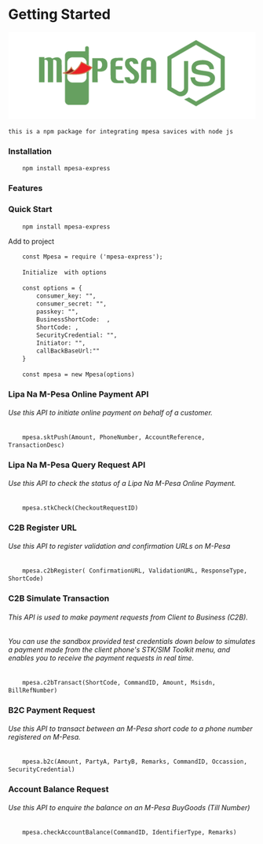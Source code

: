  # Getting Started
![mpesa express](nodejs.png)


    this is a npm package for integrating mpesa savices with node js

### Installation 

        npm install mpesa-express


### Features


### Quick Start

        npm install mpesa-express  

Add to project

        const Mpesa = require ('mpesa-express');

        Initialize  with options
            
        const options = { 
            consumer_key: "",
            consumer_secret: "", 
            passkey: "", 
            BusinessShortCode:  , 
            ShortCode: , 
            SecurityCredential: "", 
            Initiator: "", 
            callBackBaseUrl:""
        }
     
        const mpesa = new Mpesa(options)


###   Lipa Na M-Pesa Online Payment API
###### Use this API to initiate online payment on behalf of a customer.

        mpesa.sktPush(Amount, PhoneNumber, AccountReference, TransactionDesc) 

### Lipa Na M-Pesa Query Request API
###### Use this API to check the status of a Lipa Na M-Pesa Online Payment.

        mpesa.stkCheck(CheckoutRequestID)

### C2B Register URL
 ###### Use this API to register validation and confirmation URLs on M-Pesa 

        mpesa.c2bRegister( ConfirmationURL, ValidationURL, ResponseType, ShortCode)

### C2B Simulate Transaction
###### This API is used to make payment requests from Client to Business (C2B). 
###### You can use the sandbox provided test credentials down below to simulates a payment made from the client phone's STK/SIM Toolkit menu, and enables you to receive the payment requests in real time.

        mpesa.c2bTransact(ShortCode, CommandID, Amount, Msisdn, BillRefNumber)

### B2C Payment Request
###### Use this API to transact between an M-Pesa short code to a phone number registered on M-Pesa.

        mpesa.b2c(Amount, PartyA, PartyB, Remarks, CommandID, Occassion, SecurityCredential)

### Account Balance Request
###### Use this API to enquire the balance on an M-Pesa BuyGoods (Till Number)

        mpesa.checkAccountBalance(CommandID, IdentifierType, Remarks)
